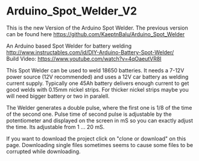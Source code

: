 # Arduino_Spot_Welder_V2

This is the new Version of the Arduino Spot Welder. The previous version can be found here https://github.com/KaeptnBalu/Arduino_Spot_Welder

An Arduino based Spot Welder for battery welding http://www.instructables.com/id/DIY-Arduino-Battery-Spot-Welder/ <br>
Build Video: https://www.youtube.com/watch?v=4qOaeutVR8I

This Spot Welder can be used to weld 18650 batteries. It needs a 7-12V power source (12V recommended) and uses a 12V car battery as welding current supply. Typically one 45Ah battery delivers enough current to get good welds with 0.15mm nickel strips. For thicker nickel strips maybe you will need bigger battery or two in paralell.

The Welder generates a double pulse, where the first one is 1/8 of the time of the second one. Pulse time of second pulse is adjustable by the potentiometer and displayed on the screen in mS so you can exactly adjust the time. Its adjustable from 1 ... 20 mS.

If you want to download the project click on "clone or download" on this page. Downloading single files sometimes seems to cause some files to be corrupted while downloading.

